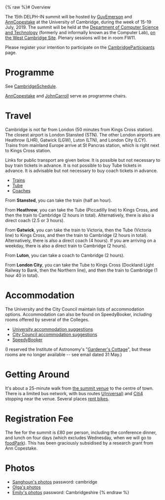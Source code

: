 {% raw %}# Overview

The 15th DELPH-IN summit will be hosted by [GuyEmerson](../GuyEmerson) and
[AnnCopestake](../AnnCopestake) at the University of Cambridge, during the
week of 15-19 July, 2019. The summit will be held at the [Department of
Computer Science and Technology](https://www.cl.cam.ac.uk/) (formerly
and informally known as the Computer Lab), [on the West Cambridge
Site](https://map.cam.ac.uk/Computer+Laboratory). Plenary sessions will
be in room FW11.

Please register your intention to participate on the
[CambridgeParticipants](../CambridgeParticipants) page.

# Programme

See [CambridgeSchedule](../CambridgeSchedule).

[AnnCopestake](../AnnCopestake) and [JohnCarroll](../JohnCarroll) serve as
programme chairs.

# Travel

Cambridge is not far from London (50 minutes from Kings Cross station).
The closest airport is London Stansted (STN). The other London airports
are Heathrow (LHR), Gatwick (LGW), Luton (LTN), and London City (LCY).
Trains from mainland Europe arrive at St Pancras station, which is right
next to Kings Cross station.

Links for public transport are given below. It is possible but not
necessary to buy train tickets in advance. It is not possible to buy
Tube tickets in advance. It is advisable but not necessary to buy coach
tickets in advance.

- [Trains](http://www.nationalrail.co.uk/)
- [Tube](https://tfl.gov.uk/)
- [Coaches](https://www.nationalexpress.com/en)

From **Stansted**, you can take the train (half an hour).

From **Heathrow**, you can take the Tube (Piccadilly line) to Kings
Cross, and then the train to Cambridge (2 hours in total).
Alternatively, there is also a direct coach (2.5 or 3 hours).

From **Gatwick**, you can take the train to Victoria, then the Tube
(Victoria line) to Kings Cross, and then the train to Cambridge (2 hours
in total). Alternatively, there is also a direct coach (4 hours). If you
are arriving on a weekday, there is also a direct train to Cambridge (2
hours).

From **Luton**, you can take a coach to Cambridge (2 hours).

From **London City**, you can take the Tube to Kings Cross (Dockland
Light Railway to Bank, then the Northern line), and then the train to
Cambridge (1 hour 40 in total).

# Accommodation

The University and the City Council maintain lists of accommodation
options. Accommodation can also be found on SpeedyBooker, including
rooms offered by several of the Colleges.

- [University accommodation
suggestions](https://www.accommodation.cam.ac.uk/visitingcambridge/Listings.aspx)
- [City Council accommodation
suggestions](https://www.visitcambridge.org/accommodation)
- [SpeedyBooker](https://www.speedybooker.com/en-GB/search/accommodation/in/Cambridge)

(I reserved the Institute of Astronomy's "[Gardener's
Cottage](https://www.accommodation.cam.ac.uk/VisitingCambridge/Enquire.aspx?listing_id=399)",
but these rooms are no longer available -- see email dated 31 May.)

# Getting Around

It's about a 25-minute walk from [the summit
venue](https://map.cam.ac.uk/Computer+Laboratory) to the centre of town.
There is a limited bus network, with bus routes
[U(niversal)](http://www.travelineeastanglia.org.uk/ea/XSLT_GEOOBJECT_REQUEST?language=en&command=bothDirections&line=ea:2000U:%20:H:y08:1&hideBannerInfo=1)
and
[Citi4](http://www.travelineeastanglia.org.uk/ea/XSLT_GEOOBJECT_REQUEST?language=en&command=bothDirections&line=ea:20004:%20::y08&hideBannerInfo=1)
stopping near the venue. Several places [rent
bikes](https://www.visitcambridge.org/things-to-do/on-your-bike/cycle-hire).

# Registration Fee

The fee for the summit is £80 per person, including the conference
dinner, and lunch on four days (which excludes Wednesday, when we will
go to [foodPark](http://www.foodparkcam.com/about.html)). This has been
graciously subsidised by a research grant from Ann Copestake.

# Photos

- [Sanghoun's photos](https://sanghounsong.smugmug.com/Cambridge)
password: cambridge
- [Olga's photos](https://photos.app.goo.gl/1XLqdQPB7WGmHM2N7)
- [Emily's photos](https://erbonzo.smugmug.com/Travel/DELPH-IN-2019/)
password: Cambridgeshire
<update date omitted for speed>{% endraw %}